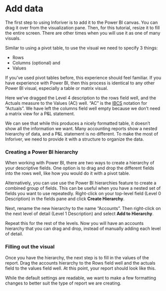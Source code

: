 # Add data

The first step to using Inforiver is to add it to the Power BI canvas. You can drag it over from the visualization pane. Then, for this tutorial, resize it to fill the entire screen. There are other times when you will use it as one of many visuals.

Similar to using a pivot table, to use the visual we need to specify 3 things:

* Rows
* Columns (optional) and
* Values

If you’ve used pivot tables before, this experience should feel familiar. If you have experience with Power BI, then this process is identical to any other Power BI visual, especially a table or matrix visual.

Here we’ve dragged the Level 4 description to the rows field well, and the Actuals measure to the Values (AC) well. “AC” is the [IBCS](https://www.ibcs.com/) notation for “Actuals”. We have left the columns field well empty because we don’t need a matrix view for a P\&L statement.

We can see that while this produces a nicely formatted table, it doesn’t show all the information we want. Many accounting reports show a nested hierarchy of data, and a P\&L statement is no different. To make the most of Inforiver, we need to provide it with a structure to organize the data.

### Creating a Power BI hierarchy

When working with Power BI, there are two ways to create a hierarchy of your descriptive fields. One option is to drag and drop the different fields into the rows well, like how you would do it with a pivot table.

Alternatively, you can use use the Power BI hierarchies feature to create a combined group of fields. This can be useful when you have a nested set of fields you want to use repeatedly. Right-click on your top-level field (Level 0 Description) in the fields pane and click **Create Hierarchy**.

Next, rename the new hierarchy to the name “Accounts”. Then right-click on the next level of detail (Level 1 Description) and select **Add to Hierarchy**.

Repeat this for the rest of the levels. Now you will have an accounts hierarchy that you can drag and drop, instead of manually adding each level of detail.

### Filling out the visual

Once you have the hierarchy, the next step is to fill in the values of the report. Drag the accounts hierarchy to the Rows field well and the actuals field to the values field well. At this point, your report should look like this.

While the default settings are readable, we want to make a few formatting changes to better suit the type of report we are creating.
